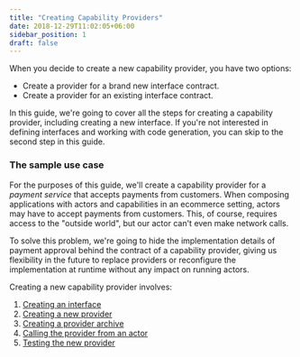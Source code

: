 ```yaml
---
title: "Creating Capability Providers"
date: 2018-12-29T11:02:05+06:00
sidebar_position: 1
draft: false
---
```


When you decide to create a new capability provider, you have two options:

- Create a provider for a brand new interface contract.
- Create a provider for an existing interface contract.

In this guide, we're going to cover all the steps for creating a capability provider, including creating a new interface. If you're not interested in defining interfaces and working with code generation, you can skip to the second step in this guide.

### The sample use case

For the purposes of this guide, we'll create a capability provider for a _payment service_ that accepts payments from customers.
When composing applications with actors and capabilities in an ecommerce setting, actors may have to accept payments from customers.
This, of course, requires access to the "outside world", but our actor can't even make network calls.

To solve this problem, we're going to hide the implementation details of payment approval behind the contract of a capability provider, giving us flexibility in the future to replace providers or reconfigure the implementation at runtime without any impact on running actors.

Creating a new capability provider involves:

1. [Creating an interface](./new-interface)
1. [Creating a new provider](./rust)
1. [Creating a provider archive](./create-par)
1. [Calling the provider from an actor](./consuming)
1. [Testing the new provider](./testing)
